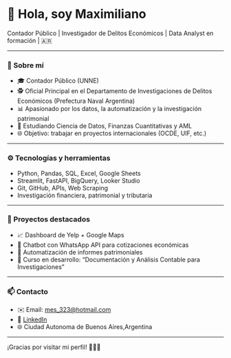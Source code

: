 # 👋 Hola, soy Maximiliano

Contador Público | Investigador de Delitos Económicos | Data Analyst en formación | 🇦🇷

---

### 🚀 Sobre mí

- 🎓 Contador Público (UNNE)
- 🕵️ Oficial Principal en el Departamento de Investigaciones de Delitos Económicos (Prefectura Naval Argentina)
- 📊 Apasionado por los datos, la automatización y la investigación patrimonial
- 🧠 Estudiando Ciencia de Datos, Finanzas Cuantitativas y AML
- 🌐 Objetivo: trabajar en proyectos internacionales (OCDE, UIF, etc.)

---

### ⚙️ Tecnologías y herramientas

- Python, Pandas, SQL, Excel, Google Sheets
- Streamlit, FastAPI, BigQuery, Looker Studio
- Git, GitHub, APIs, Web Scraping
- Investigación financiera, patrimonial y tributaria

---

### 📌 Proyectos destacados

- 📈 Dashboard de Yelp + Google Maps
- 🤖 Chatbot con WhatsApp API para cotizaciones económicas
- 📂 Automatización de informes patrimoniales
- 🧾 Curso en desarrollo: “Documentación y Análisis Contable para Investigaciones”

---

### 📫 Contacto

- ✉️ Email: mes_323@hotmail.com
- 💼 [LinkedIn](https://www.linkedin.com/in/maxsosa23)
- 🌐 Ciudad Autonoma de Buenos Aires,Argentina

---

¡Gracias por visitar mi perfil! 💼👨‍💻

